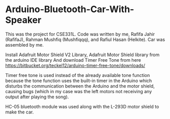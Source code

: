 # Arduino-Bluetooth-Car-With-Speaker

This was the project for CSE331L. Code was written by me, Rafifa Jahir (RafifaJ), Rahman Mushfiq (Mushfiqqq), and Rafiul Hasan (Helkite). Car was assembled by me.

Install Adafruit Motor Shield V2 Library, Adafruit Motor Shield library from the arduino IDE library
And download Timer Free Tone from here https://bitbucket.org/teckel12/arduino-timer-free-tone/downloads/

Timer free tone is used instead of the already available tone function because the tone function uses the built-in timer in the Arduino which disturbs the communication between the Arduino and the motor shield, causing bugs (which in my case was the left motors not receiving any output after playing the song).

HC-05 bluetooth module was used along with the L-293D motor shield to make the car.
